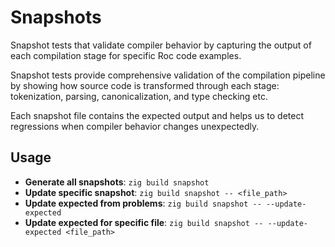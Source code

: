 # Snapshots

Snapshot tests that validate compiler behavior by capturing the output of each compilation stage for specific Roc code examples.

Snapshot tests provide comprehensive validation of the compilation pipeline by showing how source code is transformed through each stage: tokenization, parsing, canonicalization, and type checking etc. 

Each snapshot file contains the expected output and helps us to detect regressions when compiler behavior changes unexpectedly.

## Usage

- **Generate all snapshots**: `zig build snapshot`
- **Update specific snapshot**: `zig build snapshot -- <file_path>`
- **Update expected from problems**: `zig build snapshot -- --update-expected`
- **Update expected for specific file**: `zig build snapshot -- --update-expected <file_path>`
